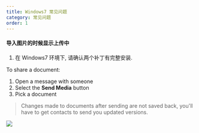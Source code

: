 ```yaml
---
title: Windows7 常见问题
category: 常见问题
order: 1
---
```


#### 导入图片的时候显示上传中
1. 在 Windows7 环境下, 请确认两个补丁有完整安装.

To share a document:

1. Open a message with someone
2. Select the **Send Media** button
3. Pick a document

> Changes made to documents after sending are not saved back, you'll have to get contacts to send you updated versions.

![](//placehold.it/800x600)
